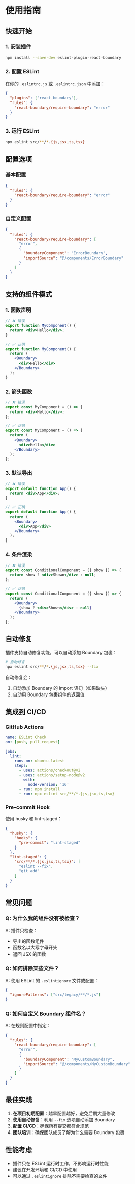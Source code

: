 # 使用指南

## 快速开始

### 1. 安装插件

```bash
npm install --save-dev eslint-plugin-react-boundary
```

### 2. 配置 ESLint

在你的 `.eslintrc.js` 或 `.eslintrc.json` 中添加：

```json
{
  "plugins": ["react-boundary"],
  "rules": {
    "react-boundary/require-boundary": "error"
  }
}
```

### 3. 运行 ESLint

```bash
npx eslint src/**/*.{js,jsx,ts,tsx}
```

## 配置选项

### 基本配置

```json
{
  "rules": {
    "react-boundary/require-boundary": "error"
  }
}
```

### 自定义配置

```json
{
  "rules": {
    "react-boundary/require-boundary": [
      "error",
      {
        "boundaryComponent": "ErrorBoundary",
        "importSource": "@/components/ErrorBoundary"
      }
    ]
  }
}
```

## 支持的组件模式

### 1. 函数声明

```jsx
// ❌ 错误
export function MyComponent() {
  return <div>Hello</div>;
}

// ✅ 正确
export function MyComponent() {
  return (
    <Boundary>
      <div>Hello</div>
    </Boundary>
  );
}
```

### 2. 箭头函数

```jsx
// ❌ 错误
export const MyComponent = () => {
  return <div>Hello</div>;
};

// ✅ 正确
export const MyComponent = () => {
  return (
    <Boundary>
      <div>Hello</div>
    </Boundary>
  );
};
```

### 3. 默认导出

```jsx
// ❌ 错误
export default function App() {
  return <div>App</div>;
}

// ✅ 正确
export default function App() {
  return (
    <Boundary>
      <div>App</div>
    </Boundary>
  );
}
```

### 4. 条件渲染

```jsx
// ❌ 错误
export const ConditionalComponent = ({ show }) => {
  return show ? <div>Shown</div> : null;
};

// ✅ 正确
export const ConditionalComponent = ({ show }) => {
  return (
    <Boundary>
      {show ? <div>Shown</div> : null}
    </Boundary>
  );
};
```

## 自动修复

插件支持自动修复功能，可以自动添加 Boundary 包裹：

```bash
# 自动修复
npx eslint src/**/*.{js,jsx,ts,tsx} --fix
```

自动修复会：
1. 自动添加 Boundary 的 import 语句（如果缺失）
2. 自动用 Boundary 包裹组件的返回值

## 集成到 CI/CD

### GitHub Actions

```yaml
name: ESLint Check
on: [push, pull_request]

jobs:
  lint:
    runs-on: ubuntu-latest
    steps:
      - uses: actions/checkout@v2
      - uses: actions/setup-node@v2
        with:
          node-version: '16'
      - run: npm install
      - run: npx eslint src/**/*.{js,jsx,ts,tsx}
```

### Pre-commit Hook

使用 husky 和 lint-staged：

```json
{
  "husky": {
    "hooks": {
      "pre-commit": "lint-staged"
    }
  },
  "lint-staged": {
    "src/**/*.{js,jsx,ts,tsx}": [
      "eslint --fix",
      "git add"
    ]
  }
}
```

## 常见问题

### Q: 为什么我的组件没有被检查？

A: 插件只检查：
- 导出的函数组件
- 函数名以大写字母开头
- 返回 JSX 的函数

### Q: 如何排除某些文件？

A: 使用 ESLint 的 `.eslintignore` 文件或配置：

```json
{
  "ignorePatterns": ["src/legacy/**/*.js"]
}
```

### Q: 如何自定义 Boundary 组件名？

A: 在规则配置中指定：

```json
{
  "rules": {
    "react-boundary/require-boundary": [
      "error",
      {
        "boundaryComponent": "MyCustomBoundary",
        "importSource": "@/components/MyCustomBoundary"
      }
    ]
  }
}
```

## 最佳实践

1. **在项目初期配置**：越早配置越好，避免后期大量修改
2. **使用自动修复**：利用 `--fix` 选项自动添加 Boundary
3. **配置 CI/CD**：确保所有提交都符合规范
4. **团队培训**：确保团队成员了解为什么需要 Boundary 包裹

## 性能考虑

- 插件只在 ESLint 运行时工作，不影响运行时性能
- 建议在开发环境和 CI/CD 中使用
- 可以通过 `.eslintignore` 排除不需要检查的文件
